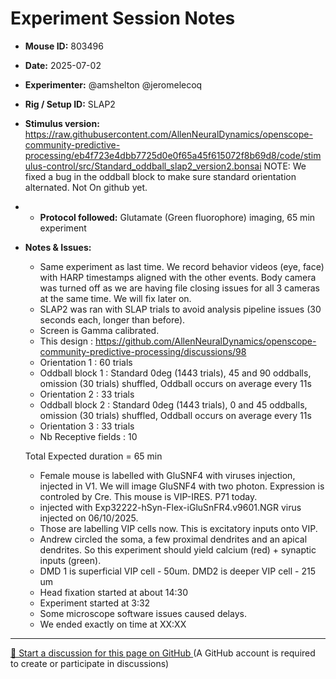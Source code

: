# Experiment Session Notes

- **Mouse ID:** 803496
- **Date:** 2025-07-02
- **Experimenter:** @amshelton @jeromelecoq 
- **Rig / Setup ID:** SLAP2
- **Stimulus version:** https://raw.githubusercontent.com/AllenNeuralDynamics/openscope-community-predictive-processing/eb4f723e4dbb7725d0e0f65a45f615072f8b69d8/code/stimulus-control/src/Standard_oddball_slap2_version2.bonsai
NOTE: We fixed a bug in the oddball block to make sure standard orientation alternated. Not On github yet. 
- - **Protocol followed:** Glutamate (Green fluorophore) imaging, 65 min experiment
- **Notes & Issues:**
    - Same experiment as last time. We record behavior videos (eye, face) with HARP timestamps aligned with the other events. Body camera was turned off as we are having file closing issues for all 3 cameras at the same time. We will fix later on. 
    - SLAP2 was ran with SLAP trials to avoid analysis pipeline issues (30 seconds each, longer than before). 
    - Screen is Gamma calibrated.
    - This design : https://github.com/AllenNeuralDynamics/openscope-community-predictive-processing/discussions/98
    - Orientation 1  : 60 trials
    - Oddball block 1 : Standard 0deg (1443 trials), 45 and 90 oddballs, omission (30 trials) shuffled, Oddball occurs on average every  11s
    - Orientation 2  : 33 trials
    - Oddball block 2 : Standard 0deg (1443 trials), 0 and 45 oddballs, omission (30 trials) shuffled, Oddball occurs on average every  11s
    - Orientation 3  : 33 trials
    - Nb Receptive fields : 10

    Total Expected duration = 65 min 
    - Female mouse is labelled with GluSNF4 with viruses injection, injected in V1. We will image GluSNF4 with two photon. Expression is controled by Cre. This mouse is VIP-IRES. P71 today. 
    - injected with Exp32222-hSyn-Flex-iGluSnFR4.v9601.NGR virus injected on 06/10/2025. 
    - Those are labelling VIP cells now. This is excitatory inputs onto VIP. 
    - Andrew circled the soma, a few proximal dendrites and an apical dendrites. So this experiment should yield calcium (red) + synaptic inputs (green).
    - DMD 1 is superficial VIP cell - 50um. DMD2 is deeper VIP cell - 215 um
    - Head fixation started at about 14:30
    - Experiment started at 3:32
    - Some microscope software issues caused delays. 
    - We ended exactly on time at XX:XX

<!-- DISCUSSION_LINK_START -->
<div class="discussion-link">
    <hr>
    <p>
        <a href="https://github.com/allenneuraldynamics/openscope-community-predictive-processing/discussions/new?category=q-a&title=Discussion%3A%20experiments/allen_institute/slap2/allen_institute_803496_2025_07_02" target="_blank">
            💬 Start a discussion for this page on GitHub
        </a>
        <span class="note">(A GitHub account is required to create or participate in discussions)</span>
    </p>
</div>
<!-- DISCUSSION_LINK_END -->
